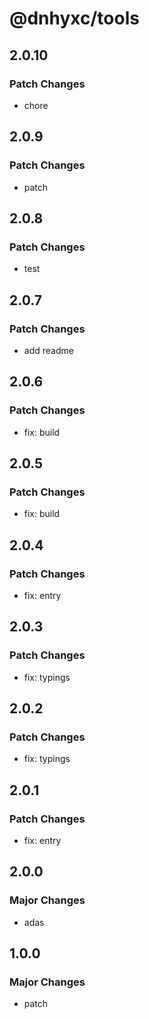# @dnhyxc/tools

## 2.0.10

### Patch Changes

- chore

## 2.0.9

### Patch Changes

- patch

## 2.0.8

### Patch Changes

- test

## 2.0.7

### Patch Changes

- add readme

## 2.0.6

### Patch Changes

- fix: build

## 2.0.5

### Patch Changes

- fix: build

## 2.0.4

### Patch Changes

- fix: entry

## 2.0.3

### Patch Changes

- fix: typings

## 2.0.2

### Patch Changes

- fix: typings

## 2.0.1

### Patch Changes

- fix: entry

## 2.0.0

### Major Changes

- adas

## 1.0.0

### Major Changes

- patch
